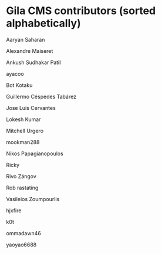 # Gila CMS contributors (sorted alphabetically)


Aaryan Saharan

Alexandre Maiseret

Ankush Sudhakar Patil

ayacoo

Bot Kotaku

Guillermo Céspedes Tabárez

Jose Luis Cervantes

Lokesh Kumar

Mitchell Urgero

mookman288

Nikos Papagianopoulos

Ricky

Rivo Zängov

Rob rastating

Vasileios Zoumpourlis

hjxfire

k0t

ommadawn46

yaoyao6688
